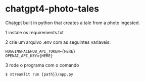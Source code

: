 # chatgpt4-photo-tales
Chatgpt built in python that creates a tale from a photo ingested.


1 instale os requirements.txt

2 crie um arquivo .env com as seguintes variaveis:
```
HUGGINGFACEHUB_API_TOKEN={HERE}
OPENAI_API_KEY={HERE}
```

3 rode o programa com o comando
```
$ streamlit run {path}}/app.py 
```
